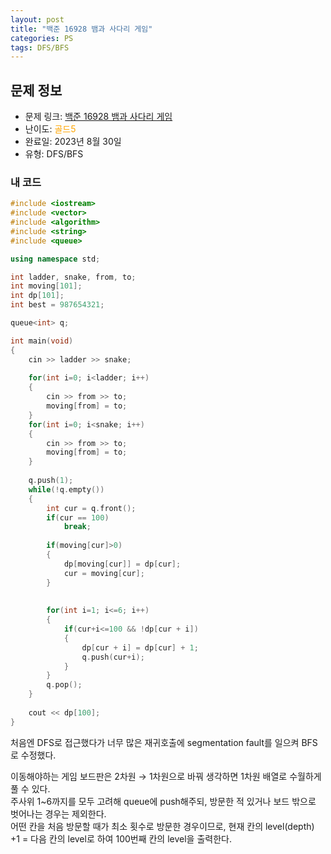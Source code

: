 ```yaml
---
layout: post
title: "백준 16928 뱀과 사다리 게임"
categories: PS
tags: DFS/BFS
---
```


## 문제 정보
- 문제 링크: [백준 16928 뱀과 사다리 게임](https://www.acmicpc.net/problem/16928)
- 난이도: <span style="color:#FFA500">골드5</span>
- 완료일: 2023년 8월 30일
- 유형: DFS/BFS

### 내 코드

```C++
#include <iostream>
#include <vector>
#include <algorithm>
#include <string>
#include <queue>

using namespace std;

int ladder, snake, from, to;
int moving[101];
int dp[101];
int best = 987654321;

queue<int> q;

int main(void)
{
	cin >> ladder >> snake;
	
	for(int i=0; i<ladder; i++)
	{
		cin >> from >> to;
		moving[from] = to;
	}
	for(int i=0; i<snake; i++)
	{
		cin >> from >> to;
		moving[from] = to;
	}
	
	q.push(1);
	while(!q.empty())
	{	
		int cur = q.front();
		if(cur == 100)
			break;
			
		if(moving[cur]>0)
		{
			dp[moving[cur]] = dp[cur];
			cur = moving[cur];
		}
			
		
		for(int i=1; i<=6; i++)
		{
			if(cur+i<=100 && !dp[cur + i])
			{
				dp[cur + i] = dp[cur] + 1;
				q.push(cur+i);
			}
		}
		q.pop();
	}
	
	cout << dp[100];
}
```

처음엔 DFS로 접근했다가 너무 많은 재귀호출에 segmentation fault를 일으켜 BFS로 수정했다.

이동해야하는 게임 보드판은 2차원 → 1차원으로 바꿔 생각하면 1차원 배열로 수월하게 풀 수 있다.  
주사위 1~6까지를 모두 고려해 queue에 push해주되, 방문한 적 있거나 보드 밖으로 벗어나는 경우는 제외한다.  
어떤 칸을 처음 방문할 때가 최소 횟수로 방문한 경우이므로, 현재 칸의 level(depth) +1 = 다음 칸의 level로 하여 100번째 칸의 level을 출력한다.  
  

